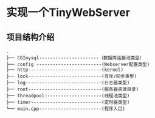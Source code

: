 # 实现一个TinyWebServer

## 项目结构介绍
    .  
    ├── CGImysql----------------------（数据库连接池类型） 
    ├── config ------------------------(Webserver配置类型)
    ├── http---------------------------(kernel)  
    ├── lock---------------------------(互斥/同步类型)
    ├── log----------------------------(日志器类型)
    ├── root---------------------------(服务器资源目录)
    ├── threadpool---------------------(线程池类型)
    ├── timer--------------------------(定时器类型)
    └── main.cpp-----------------------(程序入口)